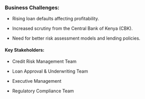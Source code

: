 ### Business Challenges:

 - Rising loan defaults affecting profitability.

 - Increased scrutiny from the Central Bank of Kenya (CBK).

 - Need for better risk assessment models and lending policies.

#### Key Stakeholders:

 - Credit Risk Management Team

 - Loan Approval & Underwriting Team

 - Executive Management

 - Regulatory Compliance Team